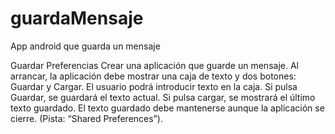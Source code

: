 guardaMensaje
=============

App android que guarda un mensaje

Guardar Preferencias
Crear una aplicación que guarde un mensaje. Al arrancar, la aplicación debe mostrar una caja de texto y dos botones: Guardar y Cargar. El usuario podrá introducir texto en la caja. Si pulsa Guardar, se guardará el texto actual. Si pulsa cargar, se mostrará el último texto guardado. El texto guardado debe mantenerse aunque la aplicación se cierre. (Pista: “Shared Preferences”).
